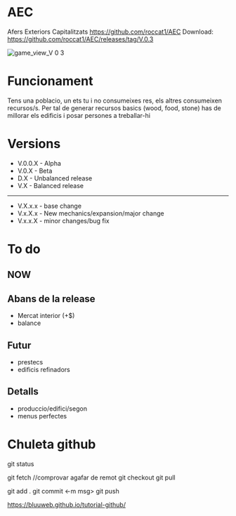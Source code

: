 # AEC
Afers Exteriors Capitalitzats
https://github.com/roccat1/AEC
Download: https://github.com/roccat1/AEC/releases/tag/V.0.3

![game_view_V 0 3](https://github.com/roccat1/AEC/assets/58339860/d2ee18f1-3c7a-4ba8-a76e-5f3bdd8de535)

# Funcionament

Tens una poblacio, un ets tu i no consumeixes res, els altres consumeixen recursos/s. Per tal de generar recursos basics (wood, food, stone) has de millorar els edificis i posar persones a treballar-hi

# Versions
- V.0.0.X - Alpha
- V.0.X   - Beta
- D.X     - Unbalanced release
- V.X     - Balanced release
______________________________________
- V.X.x.x - base change
- V.x.X.x - New mechanics/expansion/major change
- V.x.x.X - minor changes/bug fix

# To do
## NOW
## Abans de la release
- Mercat interior (+$)
- balance
## Futur
- prestecs
- edificis refinadors
## Detalls
- produccio/edifici/segon
- menus perfectes

# Chuleta github
git status

git fetch  //comprovar agafar de remot
git checkout
git pull

git add .
git commit <-m msg>
git push

https://bluuweb.github.io/tutorial-github/

